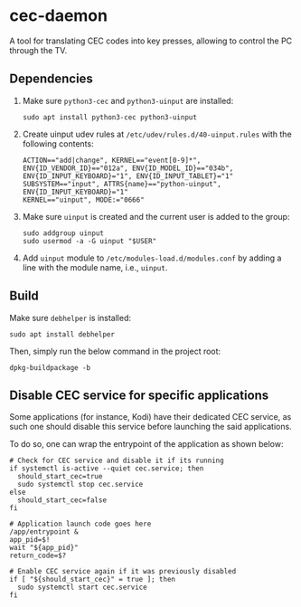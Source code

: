 # cec-daemon

A tool for translating CEC codes into key presses, allowing to control the PC through the TV.

## Dependencies

1. Make sure `python3-cec` and `python3-uinput` are installed:
   ```shell
   sudo apt install python3-cec python3-uinput
   ```

2. Create uinput udev rules at `/etc/udev/rules.d/40-uinput.rules` with the following contents:
   ```
   ACTION=="add|change", KERNEL=="event[0-9]*", ENV{ID_VENDOR_ID}=="012a", ENV{ID_MODEL_ID}=="034b", ENV{ID_INPUT_KEYBOARD}="1", ENV{ID_INPUT_TABLET}="1"
   SUBSYSTEM=="input", ATTRS{name}=="python-uinput", ENV{ID_INPUT_KEYBOARD}="1"
   KERNEL=="uinput", MODE:="0666"
   ```

3. Make sure `uinput` is created and the current user is added to the group:
   ```shell
   sudo addgroup uinput
   sudo usermod -a -G uinput "$USER"
   ```

4. Add `uinput` module to `/etc/modules-load.d/modules.conf` by adding a line with the module name, i.e., `uinput`.

## Build

Make sure `debhelper` is installed:

```shell
sudo apt install debhelper
```

Then, simply run the below command in the project root:

```shell
dpkg-buildpackage -b
```

## Disable CEC service for specific applications

Some applications (for instance, Kodi) have their dedicated CEC service, as such one should disable this service
before launching the said applications.

To do so, one can wrap the entrypoint of the application as shown below:

```shell
# Check for CEC service and disable it if its running
if systemctl is-active --quiet cec.service; then
  should_start_cec=true
  sudo systemctl stop cec.service
else
  should_start_cec=false
fi

# Application launch code goes here
/app/entrypoint &
app_pid=$!
wait "${app_pid}"
return_code=$?

# Enable CEC service again if it was previously disabled
if [ "${should_start_cec}" = true ]; then
  sudo systemctl start cec.service
fi
```
